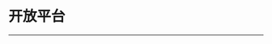 # 开放平台

---

<content-page 
    uid="f3046d2b-3ba0-41a2-920f-65d2e9c612bb"
    :superlink="[
       {
          uuid:'8623033a-a82b-4a8c-a8c0-d33bd9809945',
          title: '阿里云',
          icon: '/images/aliyun.ico',
          href: 'https://www.aliyun.com/',
          description: '上云就上阿里云'
        },
        {
          uuid:'59e82f89-0e2c-4fe5-8a45-6104030bb4d6',
          title: '腾讯云',
          icon: '/images/tencent.ico',
          href: 'https://cloud.tencent.com/',
          description: '产业智变 云启未来'
        },
        {
          uuid:'7f6e4798-ec45-4fe7-a99c-182d3615bd60',
          title: '公众号平台',
          icon: 'https://res.wx.qq.com/a/wx_fed/assets/res/NTI4MWU5.ico',
          href: 'https://mp.weixin.qq.com/',
          description: '公众号平台'
        },
        {
          uuid:'e5e374ce-2088-41fa-b0e8-5a0ea0699090',
          title: '公众号测试平台',
          icon: 'https://res.wx.qq.com/a/wx_fed/assets/res/NTI4MWU5.ico',
          href:
            'https://mp.weixin.qq.com/debug/cgi-bin/sandbox?t=sandbox/login',
          description: '公众号测试平台'
        },
        {
          uuid:'0dc8ac6c-0591-48a4-a695-95d0c620b482',
          title: '旷世FaceId',
          icon: 'https://assets.faceid.com/static/assets/favicon.ico',
          href: 'https://faceid.com/',
          description: '旷世FaceId后台'
        },
        {
          uuid:'82b6a457-af19-4e86-bfa4-b49f685db658',
          title: 'betaqr应用托管',
          icon: 'https://www.betaqr.com/favicon.ico',
          href: 'https://betaqr.com/apps',
          description: 'betaqr 原fir.im'
        }
    ]"
/>
